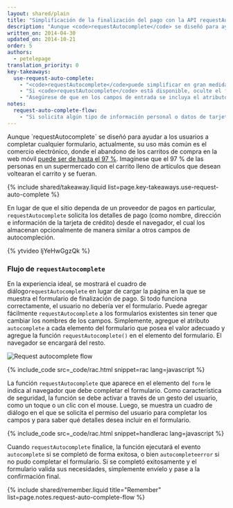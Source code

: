 ```yaml
---
layout: shared/plain
title: "Simplificación de la finalización del pago con la API requestAutocomplete"
description: "Aunque <code>requestAutocomplete</code> se diseñó para ayudar a los usuarios a completar cualquier formulario, actualmente, su uso más común es el comercio electrónico, donde el abandono de los carritos de compra en la web móvil <a href='http://seewhy.com/97-shopping-cart-abandonment-rate-mobile-devices-concern-you/'>puede ser de hasta el 97 %</a>."
written_on: 2014-04-30
updated_on: 2014-10-21
order: 5
authors:
  - petelepage
translation_priority: 0
key-takeaways:
  use-request-auto-complete:
    - "<code>requestAutocomplete</code>puede simplificar en gran medida el proceso de finalización del pago y mejorar la experiencia del usuario."
    - "Si <code>requestAutocomplete</code> está disponible, oculte el formulario de finalización de pago y dirija a los usuarios directamente a la página de confirmación."
    - "Asegúrese de que en los campos de entrada se incluya el atributo adecuado de compleción automática."
notes:
  request-auto-complete-flow:
    - "Si solicita algún tipo de información personal o datos de tarjetas de crédito, asegúrese de que el servicio de la página se ofrezca a través de SSL.  De lo contrario, en el cuadro de diálogo se le advertirá al usuario que su información puede no estar segura."
---
```


<p class="intro">
  Aunque `requestAutocomplete` se diseñó para ayudar a los usuarios a completar cualquier formulario, actualmente, su uso más común es el comercio electrónico, donde el abandono de los carritos de compra en la web móvil <a href='http://seewhy.com/97-shopping-cart-abandonment-rate-mobile-devices-concern-you/'>puede ser de hasta el 97 %</a>. Imagínese que el 97 % de las personas en un supermercado con el carrito lleno de artículos que desean voltearan el carrito y se fueran.
</p>


{% include shared/takeaway.liquid list=page.key-takeaways.use-request-auto-complete %}

En lugar de que el sitio dependa de un proveedor de pagos en particular,
`requestAutocomplete` solicita los detalles de pago (como nombre, dirección e información de la
tarjeta de crédito) desde el navegador, el cual los almacenan opcionalmente
 de manera similar a otros campos de autocompleción.

{% ytvideo ljYeHwGgzQk %}

### Flujo de `requestAutocomplete`

En la experiencia ideal, se mostrará el cuadro de diálogo`requestAutocomplete` en lugar de cargar la
página en la que se muestra el formulario de finalización de pago. Si todo funciona correctamente, el usuario no debería ver
el formulario.  Puede agregar fácilmente `requestAutocomplete` a los formularios existentes
sin tener que cambiar los nombres de los campos.  Simplemente, agregue el atributo `autocomplete`
a cada elemento del formulario que posea el valor adecuado y agregue la función
`requestAutocomplete()` en el elemento del formulario. El navegador se encargará
del resto.

<img src="imgs/rac_flow.png" class="center" alt="Request autocomplete flow">

{% include_code src=_code/rac.html snippet=rac lang=javascript %}

La función `requestAutocomplete` que aparece en el elemento del `form` le indica al
navegador que debe completar el formulario.  Como característica de seguridad, la función
se debe activar a través de un gesto del usuario, como un toque o un clic con el mouse. Luego, se muestra un cuadro de diálogo
en el que se solicita el permiso del usuario para completar los campos y para saber qué detalles
desea incluir en el formulario.

{% include_code src=_code/rac.html snippet=handlerac lang=javascript %}

Cuando `requestAutocomplete` finalice, la función ejecutará el evento
`autocomplete` si se completó de forma exitosa, o bien `autocompleteerror` si no
pudo completar el formulario.  Si se completó exitosamente y el formulario
valida sus necesidades, simplemente envíelo y pase a la confirmación
final.

{% include shared/remember.liquid title="Remember" list=page.notes.request-auto-complete-flow %}


